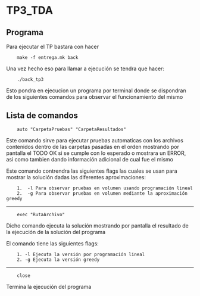# TP3_TDA

## Programa

Para ejecutar el TP bastara con hacer

        make -f entrega.mk back

Una vez hecho eso para llamar a ejecución se tendra que hacer: 

        ./back_tp3

Esto pondra en ejecucion un programa por terminal donde se dispondran de los siguientes comandos para observar el funcionamiento del mismo

## Lista de comandos

        auto "CarpetaPruebas" "CarpetaResultados"

Este comando sirve para ejecutar pruebas automaticas con los archivos contenidos dentro de las carpetas pasadas en el orden mostrando por pantalla el TODO OK si se cumple con lo esperado o mostrara un ERROR, asi como tambien dando información adicional de cual fue el mismo

Este comando contrendra las siguientes flags las cuales se usan para mostrar la solución dadas las diferentes aproximaciones:

        1.  -l Para observar pruebas en volumen usando programación lineal
        2.  -g Para observar pruebas en volumen mediante la aproximación greedy

--- 

        exec "RutaArchivo"

Dicho comando ejecuta la solución mostrando por pantalla el resultado de la ejecución de la solución del programa

El comando tiene las siguientes flags:

        1. -l Ejecuta la versión por programación lineal
        2. -g Ejecuta la versión greedy 

---

        close 

Termina la ejecución del programa 